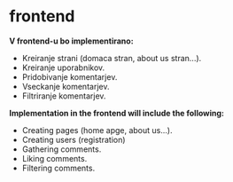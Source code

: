 # frontend

**V frontend-u bo implementirano:**<br>
- Kreiranje strani (domaca stran, about us stran...).<br> 
- Kreiranje uporabnikov.<br>
- Pridobivanje komentarjev.<br>
- Vseckanje komentarjev.<br>
- Filtriranje komentarjev.<br>

**Implementation in the frontend will include the following:**<br>
- Creating pages (home apge, about us...).<br>
- Creating users (registration)<br>
- Gathering comments.<br>
- Liking comments.<br>
- Filtering comments.<br>
